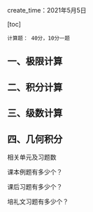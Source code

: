 create_time：2021年5月5日

[toc]

`计算题： 40分，10分一题`

## 一、极限计算



## 二、积分计算



## 三、级数计算



## 四、几何积分

相关单元及习题数

课本例题有多少个？

课后习题有多少个？

培礼文习题有多少个？


